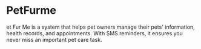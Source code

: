 # PetFurme
et Fur Me is a system that helps pet owners manage their pets' information, health records, and appointments. With SMS reminders, it ensures you never miss an important pet care task.
